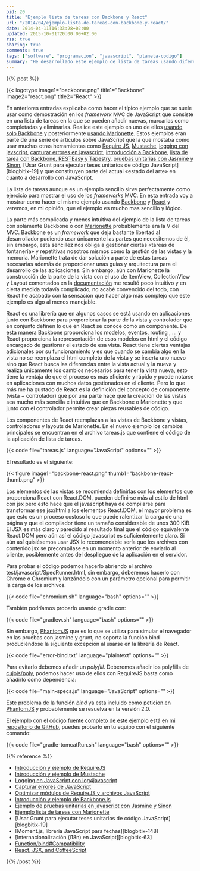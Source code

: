 ```yaml
---
pid: 20
title: "Ejemplo lista de tareas con Backbone y React"
url: "/2014/04/ejemplo-lista-de-tareas-con-backbone-y-react/"
date: 2014-04-11T16:33:28+02:00
updated: 2015-10-01T20:00:00+02:00
rss: true
sharing: true
comments: true
tags: ["software", "programacion", "javascript", "planeta-codigo"]
summary: "He desarrollado este ejemplo de lista de tareas usando diferentes herramientas javascript primeramente con solo Backbone y después con Marionette. En este caso realizaré el mismo ejemplo para ver las diferencias usando la combinación Backbone para los modelos y React para las vistas junto con otras herramientas como ReactJS, Mustache, Jasmine, Grunt e i18n. Un ejemplo bastante completo de lo que ofrece javascript en estos momentos con la composición de herramientas que más me ha gustado."
---
```


{{% post %}}

{{< logotype image1="backbone.png" title1="Backbone" image2="react.png" title2="React" >}}

En anteriores entradas explicaba como hacer el típico ejemplo que se suele usar como demostración en los _framework_ MVC de JavaScript que consiste en una lista de tareas en la que se pueden añadir nuevas, marcarlas como completadas y eliminarlas. Realice este ejemplo en uno de ellos [usando solo Backbone](https://elblogdepicodev.blogspot.com.es/2013/04/ejemplo-lista-de-tareas-con-backbone.html) y posteriormente [usando Marionette](https://elblogdepicodev.blogspot.com.es/2013/08/ejemplo-lista-de-tareas-con-marionette.html). Estos ejemplos eran parte de una serie de artículos sobre JavaScript que la que mostaba como usar muchas otras herramientas como [Require JS](https://elblogdepicodev.blogspot.com.es/2013/03/introduccion-y-ejemplo-de-requirejs.html), [Mustache](https://elblogdepicodev.blogspot.com.es/2013/03/introduccion-y-ejemplo-de-mustache.html), [logging con javscript](https://elblogdepicodev.blogspot.com.es/2013/03/logging-en-javascript-con-log4javascript.html), [capturar errores en javascript](https://elblogdepicodev.blogspot.com.es/2013/04/capturar-errores-de-javascript.html), [introducción a Backbone](http://elblogdepicodev.blogspot.com/2013/04/introduccion-y-ejemplo-de-backbonejs.html), [lista de tarea con Backbone, RESTEasy y Tapestry](https://elblogdepicodev.blogspot.com.es/2013/04/ejemplo-lista-de-tareas-con-backbone.html), [pruebas unitarias con Jasmine y Sinon](https://elblogdepicodev.blogspot.com.es/2013/05/ejemplo-de-pruebas-unitarias-en.html), [Usar Grunt para ejecutar teses unitarios de código JavaScript][blogbitix-19] y que constituyen parte del actual «estado del arte» en cuanto a desarrollo con JavaScript.

La lista de tareas aunque es un ejemplo sencillo sirve perfectamente como ejercicio para mostrar el uso de los _frameworks_ MVC. En esta entrada voy a mostrar como hacer el mismo ejemplo usando [Backbone](http://backbonejs.org/) y [React](https://reactjs.org/) y veremos, en mi opinión, que el ejemplo es mucho mas sencillo y lógico.

La parte más complicada y menos intuitiva del ejemplo de la lista de tareas con solamente Backbone o con [Marionette](https://marionettejs.com/) probablemente era la V del MVC. Backbone es un _framework_ que deja bastante libertad al desarrollador pudiendo usar únicamente las partes que necesitemos de él, sin embargo, esta sencillez nos obliga a gestionar ciertas «tareas de fontanería» y repetitivas nosotros mismos como la gestión de las vistas y la memoria. Marionette trata de dar solución a parte de estas tareas necesarias además de proporcionar unas guías y arquitectura para el desarrollo de las aplicaciones. Sin embargo, aún con Marionette la construcción de la parte de la vista con el uso de ItemView, CollectionView y Layout comentados en la [documentación](https://github.com/marionettejs/backbone.marionette) me resultó poco intuitivo y en cierta medida todavía complicado, no acabé convencido del todo, con React he acabado con la sensación que hacer algo más complejo que este ejemplo es algo al menos manejable.

React es una librería que en algunos casos se está usando en aplicaciones junto con Backbone para proporcionar la parte de la vista y controlador que en conjunto definen lo que en React se conoce como un componente. De esta manera Backbone proporciona los modelos, eventos, routing , ... y React proporciona la representación de esos modelos en html y el código encargado de gestionar el estado de esa vista. React tiene ciertas ventajas adicionales por su funcionamiento y es que cuando se cambia algo en la vista no se reemplaza el html completo de la vista y se inserta uno nuevo sino que React busca las diferencias entre la vista actual y la nueva y realiza únicamente los cambios necesarios para tener la vista nueva, esto tiene la ventaja de que el proceso es más eficiente y rápido y puede notarse en aplicaciones con muchos datos gestionados en el cliente. Pero lo que más me ha gustado de React es la definición del concepto de componente (vista + controlador) que por una parte hace que la creación de las vistas sea mucho más sencilla e intuitiva que en Backbone o Marionette y que junto con el controlador permite crear piezas reusables de código.

Los componentes de React reemplazan a las vistas de Backbone y vistas, controladores y layouts de Marionette. En el nuevo ejemplo los cambios principales se encuentran en el archivo tareas.js que contiene el código de la aplicación de lista de tareas.

{{< code file="tareas.js" language="JavaScript" options="" >}}

El resultado es el siguiente:

<div class="media">
	{{< figure
    	image1="backbone-react.png" thumb1="backbone-react-thumb.png" >}}
</div>

Los elementos de las vistas se recomienda definirlas con los elementos que proporciona React con React.DOM, pueden definirse más al estilo de html con jsx pero esto hace que el javascript haya de compilarse para transformar ese jsx/html a los elementos React.DOM, el mayor problema es que esto es un proceso costoso lo que puede ralentizar la carga de una página y que el compilador tiene un tamaño considerable de unos 300 KiB. El JSX es más claro y parecido al resultado final que el código equivalente React.DOM pero aún así el código javascript es suficientemente claro. Si aún así quisiésemos usar JSX lo recomendable sería que los archivos con contenido jsx se precompilase en un momento anterior de enviarlo al cliente, posiblemente antes del despliegue de la aplicación en el servidor.

Para probar el código podemos hacerlo abriendo el archivo test/javascript/SpecRunner.html, sin embargo, deberemos hacerlo con Chrome o Chromium y lanzándolo con un parámetro opcional para permitir la carga de los archivos.

{{< code file="chromium.sh" language="bash" options="" >}}

También podríamos probarlo usando gradle con:

{{< code file="gradlew.sh" language="bash" options="" >}}

Sin embargo, [PhantomJS](http://phantomjs.org/) que es lo que se utiliza para simular el navegador en las pruebas con jasmine y grunt, no soporta la función bind produciéndose la siguiente excepción al usarse en la librería de React.

{{< code file="error-bind.txt" language="plaintext" options="" >}}

Para evitarlo debemos añadir un _polyfill_. Deberemos añadir los polyfills de [cujojs/poly](https://github.com/cujojs/poly), podemos hacer uso de ellos con RequireJS basta como añadirlo como dependencia:

{{< code file="main-specs.js" language="JavaScript" options="" >}}

Este problema de la función _bind_ ya esta incluido como [peticion en PhantomJS](https://code.google.com/p/phantomjs/issues/detail?id=522) y probablemente se resuelva en la versión 2.0.

El ejemplo con el [código fuente completo de este ejemplo](https://github.com/picodotdev/blog-ejemplos/tree/master/BackboneReact) está en [mi repositorio de GitHub](https://github.com/picodotdev), puedes probarlo en tu equipo con el siguiente comando:

{{< code file="gradle-tomcatRun.sh" language="bash" options="" >}}

{{% reference %}}

* [Introducción y ejemplo de RequireJS](https://elblogdepicodev.blogspot.com.es/2013/03/introduccion-y-ejemplo-de-requirejs.html)
* [Introducción y ejemplo de Mustache](https://elblogdepicodev.blogspot.com.es/2013/03/introduccion-y-ejemplo-de-mustache.html)
* [Logging en JavaScript con log4javascript](https://elblogdepicodev.blogspot.com.es/2013/03/logging-en-javascript-con-log4javascript.html)
* [Capturar errores de JavaScript](https://elblogdepicodev.blogspot.com.es/2013/04/capturar-errores-de-javascript.html)
* [Optimizar módulos de RequireJS y archivos JavaScript](https://elblogdepicodev.blogspot.com.es/2013/04/optimizar-modulos-de-requirejs.html)
* [Introducción y ejemplo de Backbone.js](http://elblogdepicodev.blogspot.com/2013/04/introduccion-y-ejemplo-de-backbonejs.html)
* [Ejemplo de pruebas unitarias en javascript con Jasmine y Sinon](https://elblogdepicodev.blogspot.com.es/2013/05/ejemplo-de-pruebas-unitarias-en.html)
* [Ejemplo lista de tareas con Marionette](https://elblogdepicodev.blogspot.com.es/2013/08/ejemplo-lista-de-tareas-con-marionette.html)
* [Usar Grunt para ejecutar teses unitarios de código JavaScript][blogbitix-19]
* [Moment.js, librería JavaScript para fechas][blogbitix-148]
* [Internacionalización (i18n) en JavaScript][blogbitix-63]
* [Function/bind#Compatibility](https://developer.mozilla.org/en-US/docs/Web/JavaScript/Reference/Global_Objects/Function/bind#Compatibility)
* [React, JSX, and CoffeeScript](http://neugierig.org/software/blog/2014/02/react-jsx-coffeescript.html)

{{% /post %}}
